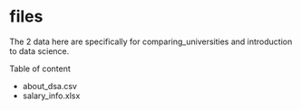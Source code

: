 # files

The 2 data here are specifically for comparing_universities and introduction to data science. 

Table of content 
* about_dsa.csv
* salary_info.xlsx